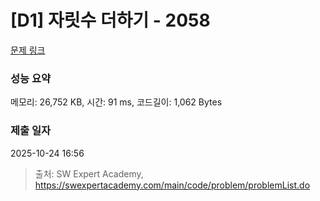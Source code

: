 # [D1] 자릿수 더하기 - 2058 

[문제 링크](https://swexpertacademy.com/main/code/problem/problemDetail.do?contestProbId=AV5QPRjqA10DFAUq) 

### 성능 요약

메모리: 26,752 KB, 시간: 91 ms, 코드길이: 1,062 Bytes

### 제출 일자

2025-10-24 16:56



> 출처: SW Expert Academy, https://swexpertacademy.com/main/code/problem/problemList.do